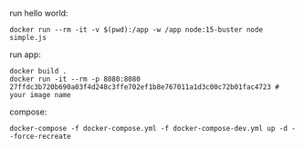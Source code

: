 run hello world:

```
docker run --rm -it -v $(pwd):/app -w /app node:15-buster node simple.js
```

run app:

```
docker build .
docker run -it --rm -p 8080:8080 27ffdc3b720b690a03f4d248c3ffe702ef1b8e767011a1d3c00c72b01fac4723 # your image name
```

compose:

```
docker-compose -f docker-compose.yml -f docker-compose-dev.yml up -d --force-recreate
```

